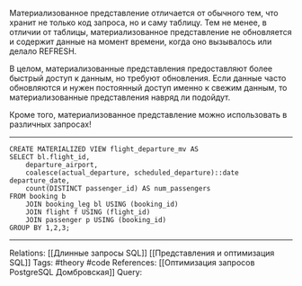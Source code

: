 Материализованное представление отличается от обычного тем, что хранит не только код запроса, но и саму таблицу. Тем не менее, в отличии от таблицы, материализованное представление не обновляется и содержит данные на момент времени, когда оно вызывалось или делало REFRESH. 

В целом, материализованные представления предоставляют более быстрый доступ к данным, но требуют обновления. Если данные часто обновляются и нужен постоянный доступ именно к свежим данным, то материализованные представления навряд ли подойдут. 

Кроме того, материализованное представление можно использовать в различных запросах! 

___
```
CREATE MATERIALIZED VIEW flight_departure_mv AS
SELECT bl.flight_id,
	departure_airport,
	coalesce(actual_departure, scheduled_departure)::date departure_date,
	count(DISTINCT passenger_id) AS num_passengers
FROM booking b
	JOIN booking_leg bl USING (booking_id)
	JOIN flight f USING (flight_id)
	JOIN passenger p USING (booking_id)
GROUP BY 1,2,3;
```

___
Relations: [[Длинные запросы SQL]] [[Представления и оптимизация SQL]] 
Tags: #theory #code 
References: [[Оптимизация запросов PostgreSQL Домбровская]] 
Query: 